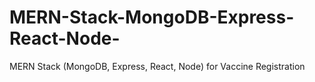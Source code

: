 # MERN-Stack-MongoDB-Express-React-Node-
MERN Stack (MongoDB, Express, React, Node) for Vaccine Registration
